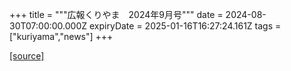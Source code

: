 +++
title = """広報くりやま　2024年9月号"""
date = 2024-08-30T07:00:00.000Z
expiryDate = 2025-01-16T16:27:24.161Z
tags = ["kuriyama","news"]
+++


[[source]](https://www.town.kuriyama.hokkaido.jp/site/koho/28572.html)

